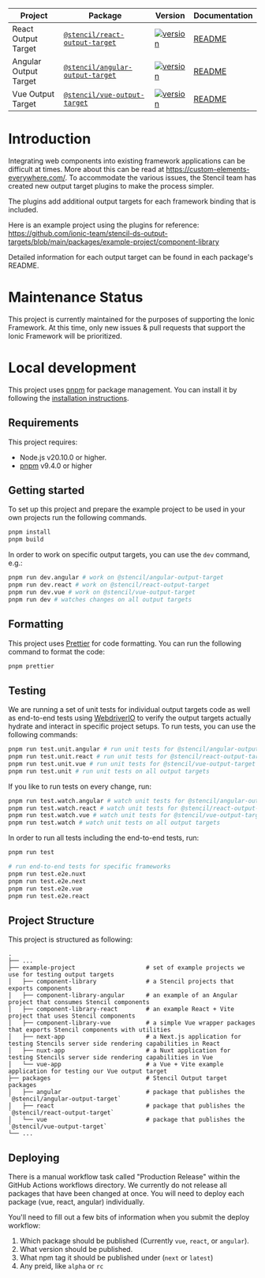 | Project               | Package                                                                                          | Version                                                                                                                                            | Documentation                                        |
| --------------------- | ------------------------------------------------------------------------------------------------ | -------------------------------------------------------------------------------------------------------------------------------------------------- | ---------------------------------------------------- |
| React Output Target   | [`@stencil/react-output-target`](https://www.npmjs.com/package/@stencil/react-output-target)     | [![version](https://img.shields.io/npm/v/@stencil/react-output-target/latest.svg)](https://www.npmjs.com/package/@stencil/react-output-target)     | [README](./packages/react/README.md)   |
| Angular Output Target | [`@stencil/angular-output-target`](https://www.npmjs.com/package/@stencil/angular-output-target) | [![version](https://img.shields.io/npm/v/@stencil/angular-output-target/latest.svg)](https://www.npmjs.com/package/@stencil/angular-output-target) | [README](./packages/angular/README.md) |
| Vue Output Target     | [`@stencil/vue-output-target`](https://www.npmjs.com/package/@stencil/vue-output-target)         | [![version](https://img.shields.io/npm/v/@stencil/vue-output-target/latest.svg)](https://www.npmjs.com/package/@stencil/vue-output-target)         | [README](./packages/vue/README.md)     |

# Introduction

Integrating web components into existing framework applications can be difficult at times. More about this can be read at https://custom-elements-everywhere.com/.
To accommodate the various issues, the Stencil team has created new output target plugins to make the process simpler.

The plugins add additional output targets for each framework binding that is included.

Here is an example project using the plugins for reference: https://github.com/ionic-team/stencil-ds-output-targets/blob/main/packages/example-project/component-library

Detailed information for each output target can be found in each package's README.

# Maintenance Status

This project is currently maintained for the purposes of supporting the Ionic Framework.
At this time, only new issues & pull requests that support the Ionic Framework will be prioritized.

# Local development

This project uses [pnpm](https://pnpm.io/) for package management. You can install it by following the [installation instructions](https://pnpm.io/installation).

## Requirements

This project requires:

- Node.js v20.10.0 or higher.
- [pnpm](https://pnpm.io/) v9.4.0 or higher

## Getting started

To set up this project and prepare the example project to be used in your own projects run the following commands.

```bash
pnpm install
pnpm build
```

In order to work on specific output targets, you can use the `dev` command, e.g.:

```sh
pnpm run dev.angular # work on @stencil/angular-output-target
pnpm run dev.react # work on @stencil/react-output-target
pnpm run dev.vue # work on @stencil/vue-output-target
pnpm run dev # watches changes on all output targets
```

## Formatting

This project uses [Prettier](https://prettier.io/) for code formatting. You can run the following command to format the code:

```bash
pnpm prettier
```

## Testing

We are running a set of unit tests for individual output targets code as well as end-to-end tests using [WebdriverIO](https://webdriver.io/) to verify the output targets actually hydrate and interact in specific project setups. To run tests, you can use the following commands:

```sh
pnpm run test.unit.angular # run unit tests for @stencil/angular-output-target
pnpm run test.unit.react # run unit tests for @stencil/react-output-target
pnpm run test.unit.vue # run unit tests for @stencil/vue-output-target
pnpm run test.unit # run unit tests on all output targets
```

If you like to run tests on every change, run:

```sh
pnpm run test.watch.angular # watch unit tests for @stencil/angular-output-target
pnpm run test.watch.react # watch unit tests for @stencil/react-output-target
pnpm run test.watch.vue # watch unit tests for @stencil/vue-output-target
pnpm run test.watch # watch unit tests on all output targets
```

In order to run all tests including the end-to-end tests, run:

```sh
pnpm run test

# run end-to-end tests for specific frameworks
pnpm run test.e2e.nuxt
pnpm run test.e2e.next
pnpm run test.e2e.vue
pnpm run test.e2e.react
```

## Project Structure

This project is structured as following:

    .
    ├── ...
    ├── example-project                    # set of example projects we use for testing output targets
    │   ├── component-library              # a Stencil projects that exports components
    │   ├── component-library-angular      # an example of an Angular project that consumes Stencil components
    │   ├── component-library-react        # an example React + Vite project that uses Stencil components
    │   ├── component-library-vue          # a simple Vue wrapper packages that exports Stencil components with utilities
    │   ├── next-app                       # a Next.js application for testing Stencils server side rendering capabilities in React
    │   ├── nuxt-app                       # a Nuxt application for testing Stencils server side rendering capabilities in Vue
    │   └── vue-app                        # a Vue + Vite example application for testing our Vue output target
    ├── packages                           # Stencil Output target packages
    │   ├── angular                        # package that publishes the `@stencil/angular-output-target`
    │   ├── react                          # package that publishes the `@stencil/react-output-target`
    │   └── vue                            # package that publishes the `@stencil/vue-output-target`
    └── ...

## Deploying

There is a manual workflow task called "Production Release" within the GitHub Actions workflows directory. We currently do not release all packages that have been changed at once. You will need to deploy each package (vue, react, angular) individually.

You'll need to fill out a few bits of information when you submit the deploy workflow:

1. Which package should be published (Currently `vue`, `react`, or `angular`).
2. What version should be published.
3. What npm tag it should be published under (`next` or `latest`)
4. Any preid, like `alpha` or `rc`
